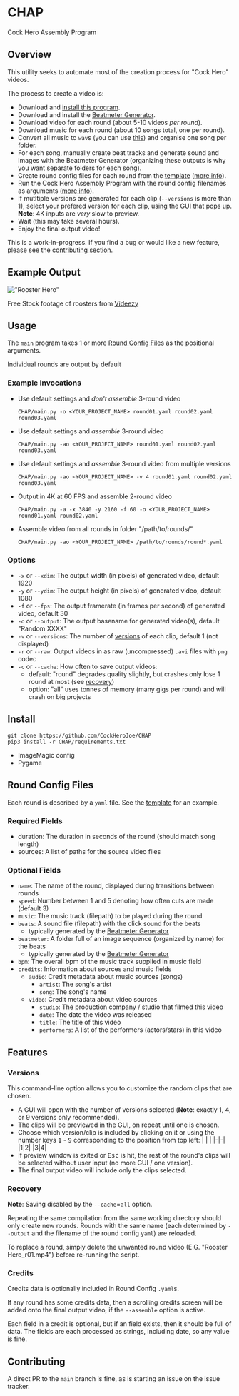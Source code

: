 # CHAP
Cock Hero Assembly Program

## Overview

This utility seeks to automate most of the creation process for "Cock Hero" videos. 

The process to create a video is:
- Download and [install this program](#Install).
- Download and install the [Beatmeter Generator](https://gitlab.com/SklaveDaniel/BeatmeterGenerator/).
- Download video for each round (about 5-10 videos *per round*).
- Download music for each round (about 10 songs total, one per round).
- Convert all music to `wav`s (you can use [this](https://online-audio-converter.com/))
    and organise one song per folder.
- For each song, manually create beat tracks and generate sound and images with the Beatmeter Generator 
    (organizing these outputs is why you want separate folders for each song).
- Create round config files for each round from the [template](template.yaml) ([more info](#round-config-files)).
- Run the Cock Hero Assembly Program with the round config filenames as arguments ([more info](#Usage)).
- If mutltiple versions are generated for each clip (`--versions` is more than 1), select your prefered version 
        for each clip, using the GUI that pops up. **Note**: 4K inputs are *very* slow to preview.
- Wait (this may take several hours).
- Enjoy the final output video!

This is a work-in-progress. If you find a bug or would like a new feature, please see the [contributing section](#Contributing).

## Example Output

!["Rooster Hero"](rooster-hero.gif)

Free Stock footage of roosters from [Videezy](http://www.videezy.com)

## Usage

The `main` program takes 1 or more [Round Config Files](#round-config-files) as the positional arguments.

Individual rounds are output by default

### Example Invocations

- Use default settings and *don't assemble* 3-round video
    ```
    CHAP/main.py -o <YOUR_PROJECT_NAME> round01.yaml round02.yaml round03.yaml
    ```
- Use default settings and *assemble* 3-round video
    ```
    CHAP/main.py -ao <YOUR_PROJECT_NAME> round01.yaml round02.yaml round03.yaml
    ```
- Use default settings and *assemble* 3-round video from multiple versions
    ```
    CHAP/main.py -ao <YOUR_PROJECT_NAME> -v 4 round01.yaml round02.yaml round03.yaml
    ```
- Output in 4K at 60 FPS and assemble 2-round video
    ```
    CHAP/main.py -a -x 3840 -y 2160 -f 60 -o <YOUR_PROJECT_NAME> round01.yaml round02.yaml
    ```
- Assemble video from all rounds in folder "/path/to/rounds/"
    ```
    CHAP/main.py -ao <YOUR_PROJECT_NAME> /path/to/rounds/round*.yaml
    ```   

### Options
- `-x` or `--xdim`: The output width (in pixels) of generated video, default 1920
- `-y` or `--ydim`: The output height (in pixels) of generated video, default 1080
- `-f` or `--fps`: The output framerate (in frames per second) of generated video, default 30
- `-o` or `--output`: The output basename for generated video(s), default "Random XXXX"
- `-v` or `--versions`: The number of [versions](#Versions) of each clip, default 1 (not displayed)
- `-r` or `--raw`: Output videos in as raw (uncompressed) `.avi` files with `png` codec
- `-c` or `--cache`: How often to save output videos:
    - default: "round" degrades quality slightly, but crashes only lose 1 round at most 
        (see  [recovery](#Recovery))
    - option: "all" uses tonnes of memory (many gigs per round) and will crash on big projects

## Install
```
git clone https://github.com/CockHeroJoe/CHAP
pip3 install -r CHAP/requirements.txt
```
- ImageMagic config
- Pygame

## Round Config Files

Each round is described by a `yaml` file. See the [template](template.yaml) for an example.

### Required Fields
- duration: The duration in seconds of the round (should match song length)
- sources: A list of paths for the source video files

### Optional Fields
- `name`: The name of the round, displayed during transitions between rounds
- `speed`: Number between 1 and 5 denoting how often cuts are made (default 3)
- `music`: The music track (filepath) to be played during the round
- `beats`: A sound file (filepath) with the click sound for the beats
    - typically generated by the [Beatmeter Generator](https://gitlab.com/SklaveDaniel/BeatmeterGenerator/)
- `beatmeter`: A folder full of an image sequence (organized by name) for the beats
    - typically generated by the [Beatmeter Generator](https://gitlab.com/SklaveDaniel/BeatmeterGenerator/)
- `bpm`: The overall bpm of the music track supplied in music field
- `credits`: Information about sources and music fields
    - `audio`: Credit metadata about music sources (songs)
        - `artist`: The song's artist
        - `song`: The song's name
    - `video`: Credit metadata about video sources
        - `studio`: The production company / studio that filmed this video
        - `date`: The date the video was released
        - `title`: The title of this video
        - `performers`: A list of the performers (actors/stars) in this video

## Features

### Versions

This command-line option allows you to customize the random clips that are chosen.
- A GUI will open with the number of versions selected 
    (**Note**: exactly 1, 4, or 9 versions only recommended).
- The clips will be previewed in the GUI, on repeat until one is chosen.
- Choose which version/clip is included by clicking on it or using the number keys 
    <kbd>1</kbd> - <kbd>9</kbd> corresponding to the position from top left:
    | | |
    |-|-|
    |1|2|
    |3|4|
- If preview window is exited or <kbd>Esc</kbd> is hit, the rest of the round's clips
    will be selected without user input (no more GUI / one version).
- The final output video will include only the clips selected.

### Recovery

**Note**: Saving disabled by the `--cache`=`all` option.

Repeating the same compilation from the same working directory should only create new rounds. 
Rounds with the same name (each determined by `--output` and the filename of the round config `yaml`)
are reloaded. 

To replace a round, simply delete the unwanted round video (E.G. "Rooster Hero_r01.mp4")
before re-running the script.

### Credits

Credits data is optionally included in Round Config `.yaml`s. 

If any round has some credits data, then a scrolling credits screen will be added onto the final
output video, if the `--assemble` option is active.

Each field in a credit is optional, but if an field exists, then it should be full of data.
The fields are each processed as strings, including date, so any value is fine.

## Contributing

A direct PR to the `main` branch is fine, as is starting an issue on the issue tracker.
